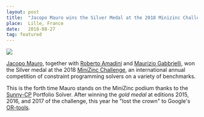 ```yaml
---
layout: post
title:  "Jacopo Mauro wins the Silver Medal at the 2018 Minizinc Challenge"
place:  Lille, France
date:   2018-08-27
tag: featured
---
```

<img class="img-fluid mx-auto d-block" src="/images/posts/jm_minizinc.png">

[Jacopo Mauro](/people.html#jm), together with [Roberto Amadini](https://people.eng.unimelb.edu.au/ramadini/index.html) and [Maurizio Gabbrielli](http://www.cs.unibo.it/~gabbri/), won the Silver medal at the 2018 [MiniZinc Challenge](http://www.minizinc.org/challenge.html), an international annual competition of constraint programming solvers on a variety of benchmarks.

<!--more-->

This is the forth time Mauro stands on the MiniZinc podium thanks to the [Sunny-CP](/software.html#sunny-cp) Portfolio Solver. After winning the <em>gold medal</em> at editions 2015, 2016, and 2017 of the challenge, this year he "lost the crown" to Google's [OR-tools](https://developers.google.com/optimization/).